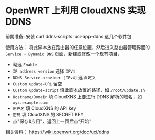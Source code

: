 # OpenWRT 上利用 CloudXNS 实现 DDNS

前期准备:
安装 curl ddns-scripts luci-app-ddns 这几个软件包

使用方法：
将此脚本放在路由器的任意位置，然后进入路由器管理界面的 `Service - Dynamic DNS` 页面，新建或修改一个现有项目，
- 勾选 `Enable`
- `IP address version` 选择 `IPV4`
- `DDNS Service provider [IPv4]` 选 `自定义`
- `Custom update-URL` 留空
- `Custom update-script` 填此脚本放置的路径，如 `/root/update.sh`
- `Hostname/Domain` 填 CloudXNS 上要进行 DDNS 解析的域名，如 `xyz.example.com`
- `用户名` 填 CloudXNS 的 API key
- `密码` 填 CloudXNS 的 SECRET KEY
- 点"保存&应用"，返回上一页后点“开始”

相关资料：
https://wiki.openwrt.org/doc/uci/ddns
